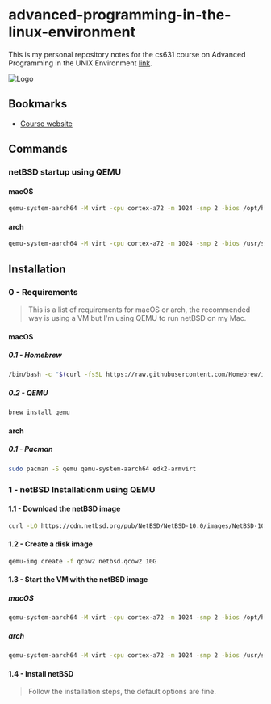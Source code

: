 # advanced-programming-in-the-linux-environment
This is my personal repository notes for the cs631 course on Advanced Programming in the UNIX Environment [link](https://www.youtube.com/@cs631apue).

![Logo](https://i.imgur.com/89AULhB.jpeg)

## Bookmarks
- [Course website](https://stevens.netmeister.org/631/)

## Commands
### netBSD startup using QEMU
#### macOS
```bash
qemu-system-aarch64 -M virt -cpu cortex-a72 -m 1024 -smp 2 -bios /opt/homebrew/share/qemu/edk2-aarch64-code.fd -drive file=netbsd.qcow2,if=none,id=hd0 -netdev user,id=hn0,hostfwd=tcp::2222-:22,hostfwd=tcp::8080-:80 -device virtio-blk-device,drive=hd0 -device virtio-net-device,netdev=hn0 -boot c -nographic
```

#### arch
```bash
qemu-system-aarch64 -M virt -cpu cortex-a72 -m 1024 -smp 2 -bios /usr/share/edk2/aarch64/QEMU_EFI.fd -drive file=netbsd.qcow2,if=none,id=hd0 -netdev user,id=hn0,hostfwd=tcp::2222-:22,hostfwd=tcp::8080-:80 -device virtio-blk-device,drive=hd0 -device virtio-net-device,netdev=hn0 -boot c -nographic
```

## Installation
### 0 - Requirements
> This is a list of requirements for macOS or arch, the recommended way is using a VM but I'm using QEMU to run netBSD on my Mac.

#### macOS
##### 0.1 - Homebrew
```bash
/bin/bash -c "$(curl -fsSL https://raw.githubusercontent.com/Homebrew/install/HEAD/install.sh)"
```
##### 0.2 - QEMU
```bash
brew install qemu
```

#### arch
##### 0.1 - Pacman
```bash
sudo pacman -S qemu qemu-system-aarch64 edk2-armvirt
```

### 1 - netBSD Installationm using QEMU
#### 1.1 - Download the netBSD image
```bash
curl -LO https://cdn.netbsd.org/pub/NetBSD/NetBSD-10.0/images/NetBSD-10.0-evbarm-aarch64.iso
```

#### 1.2 - Create a disk image
```bash
qemu-img create -f qcow2 netbsd.qcow2 10G
```

#### 1.3 - Start the VM with the netBSD image
##### macOS
```bash
qemu-system-aarch64 -M virt -cpu cortex-a72 -m 1024 -smp 2 -bios /opt/homebrew/share/qemu/edk2-aarch64-code.fd -drive file=netbsd.qcow2,if=none,id=hd0 -device virtio-blk-device,drive=hd0 -cdrom ./NetBSD-10.0-evbarm-aarch64.iso -boot d -nographic
```

##### arch
```bash
qemu-system-aarch64 -M virt -cpu cortex-a72 -m 1024 -smp 2 -bios /usr/share/edk2/aarch64/QEMU_EFI.fd -drive file=netbsd.qcow2,if=none,id=hd0 -device virtio-blk-device,drive=hd0 -cdrom ./NetBSD-10.0-evbarm-aarch64.iso -boot d -nographic
```

#### 1.4 - Install netBSD
> Follow the installation steps, the default options are fine.
